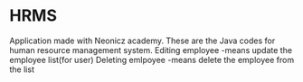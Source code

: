 # HRMS
Application made with Neonicz academy.
These are the Java codes for human resource management system.
Editing employee -means update the employee list(for user)
Deleting emlpoyee -means delete the employee from the list
